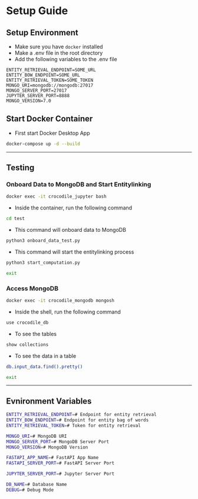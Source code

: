 # Setup Guide

## Setup Environment
- Make sure you have `docker` installed
- Make a .env file in the root directory
- Add the following variables to the .env file
```
ENTITY_RETRIEVAL_ENDPOINT=SOME_URL
ENTITY_BOW_ENDPOINT=SOME_URL
ENTITY_RETRIEVAL_TOKEN=SOME_TOKEN
MONGO_URI=mongodb://mongodb:27017
MONGO_SERVER_PORT=27017
JUPYTER_SERVER_PORT=8888
MONGO_VERSION=7.0
```

## Start Docker Container
- First start Docker Desktop App
```bash
docker-compose up -d --build
```

--------------------------------------------
## Testing

### Onboard Data to MongoDB and Start Entitylinking
```bash
docker exec -it crocodile_jupyter bash
```
- Inside the container, run the following command
```bash
cd test
```
- This command will onboard data to MongoDB
```bash
python3 onboard_data_test.py
```
- This command will start the entitylinking process
```bash
python3 start_computation.py
```
```bash
exit
```

### Access MongoDB
```bash
docker exec -it crocodile_mongodb mongosh
```
- Inside the shell, run the following command
```bash
use crocodile_db
```
- To see the tables
```bash
show collections
```
- To see the data in a table
```bash
db.input_data.find().pretty()
```
```bash
exit
```

--------------------------------------------
## Evnironment Variables
```bash
ENTITY_RETRIEVAL_ENDPOINT=# Endpoint for entity retrieval
ENTITY_BOW_ENDPOINT=# Endpoint for entity bag of words
ENTITY_RETRIEVAL_TOKEN=# Token for entity retrieval

MONGO_URI=# MongoDB URI
MONGO_SERVER_PORT=# MongoDB Server Port
MONGO_VERSION=# MongoDB Version

FASTAPI_APP_NAME=# FastAPI App Name
FASTAPI_SERVER_PORT=# FastAPI Server Port

JUPYTER_SERVER_PORT=# Jupyter Server Port

DB_NAME=# Database Name
DEBUG=# Debug Mode
```
